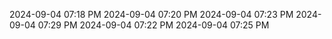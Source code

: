 2024-09-04 07:18 PM
2024-09-04 07:20 PM
2024-09-04 07:23 PM
2024-09-04 07:29 PM
2024-09-04 07:22 PM
2024-09-04 07:25 PM